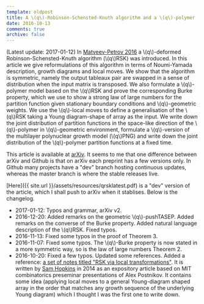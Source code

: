 ```yaml
---
template: oldpost
title: A \(q\)-Robinson-Schensted-Knuth algorithm and a \(q\)-polymer
date: 2016-10-13
comments: true
archive: false
---
```

(Latest update: 2017-01-12)
In [Matveev-Petrov 2016](http://arxiv.org/abs/1504.00666) a  \\(q\\)-deformed Robinson-Schensted-Knuth algorithm (\\(q\\)RSK) was introduced. In this article we give reformulations of this algorithm in terms of Noumi-Yamada description, growth diagrams and local moves. We show that the algorithm is symmetric, namely the output tableaux pair are swapped in a sense of distribution when the input matrix is transposed. We also formulate a  \\(q\\)-polymer model based on the \\(q\\)RSK and prove the corresponding Burke property, which we use to show a strong law of large numbers for the partition function given stationary boundary conditions and  \\(q\\)-geometric weights. We use the  \\(q\\)-local moves to define a generalisation of the \\(q\\)RSK taking a Young diagram-shape of array as the input. We write down the joint distribution of partition functions in the space-like direction of the  \\(q\\)-polymer in  \\(q\\)-geometric environment, formulate a  \\(q\\)-version of the multilayer polynuclear growth model (\\(q\\)PNG) and write down the joint distribution of the  \\(q\\)-polymer partition functions at a fixed time. 

This article is available at [arXiv](https://arxiv.org/abs/1610.03692).
It seems to me that one difference between arXiv and Github is that on arXiv each preprint has a few versions only.
In Github many projects have a "dev" branch hosting continuous updates, whereas the master branch is where the stable releases live.

[Here]({{ site.url }}/assets/resources/qrsklatest.pdf) is a "dev" version of the article, which I shall push to arXiv when it stablises. Below is the changelog.

* 2017-01-12: Typos and grammar, arXiv v2.
* 2016-12-20: Added remarks on the geometric \\(q\\)-pushTASEP. Added remarks on the converse of the Burke property. Added natural language description of the \\(q\\)RSK. Fixed typos.
* 2016-11-13: Fixed some typos in the proof of Theorem 3.
* 2016-11-07: Fixed some typos. The \\(q\\)-Burke property is now stated in a more symmetric way, so is the law of large numbers Theorem 2.
* 2016-10-20: Fixed a few typos. Updated some references. Added a reference: [a set of notes titled "RSK via local transformations"](http://web.mit.edu/~shopkins/docs/rsk.pdf).
It is written by [Sam Hopkins](http://web.mit.edu/~shopkins/) in 2014 as an expository article based on MIT combinatorics preseminar presentations of Alex Postnikov.
It contains some idea (applying local moves to a general Young-diagram shaped array in the order that matches any growth sequence of the underlying Young diagram) which I thought I was the first one to write down.
